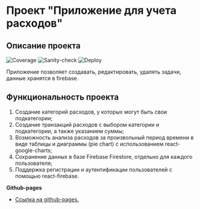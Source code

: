 # Проект "Приложение для учета расходов"

## Описание проекта

![Coverage](https://github.com/Stern-Ritter/cost-accounting-app/actions/workflows/coverage.yml/badge.svg)
![Sanity-check](https://github.com/Stern-Ritter/cost-accounting-app/actions/workflows/sanity-check.yml/badge.svg)
![Deploy](https://github.com/Stern-Ritter/cost-accounting-app/actions/workflows/deploy.yml/badge.svg)

Приложение позволяет создавать, редактировать, удалять задачи, данные хранятся в firebase.

## Функциональность проекта

1. Создание категорий расходов, у которых могут быть свои подкатегории;
2. Создание транзакций расходов с выбором категории и подкатегории, а также указанием суммы;
3. Возможность анализа расходов за произвольный период времени в виде таблицы и диаграммы (pie chart) c использованием react-google-charts;
4. Сохранение данных в базе Firebase Firestore, отдельно для каждого пользователя;
5. Поддержка регистрации и аутентификации пользователей с помощью react-firebase.

**Github-pages**

- [Ссылка на github-pages.](https://stern-ritter.github.io/cost-accounting-app/)
